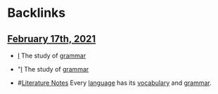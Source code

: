 
# Backlinks
## [February 17th, 2021](<February 17th, 2021.md>)
- [I](<I.md>) The study of [grammar](<grammar.md>)

- "[I](<I.md>) The study of [grammar](<grammar.md>)

- #[Literature Notes](<Literature Notes.md>) Every [language](<language.md>) has its [vocabulary](<vocabulary.md>) and [grammar](<grammar.md>).

